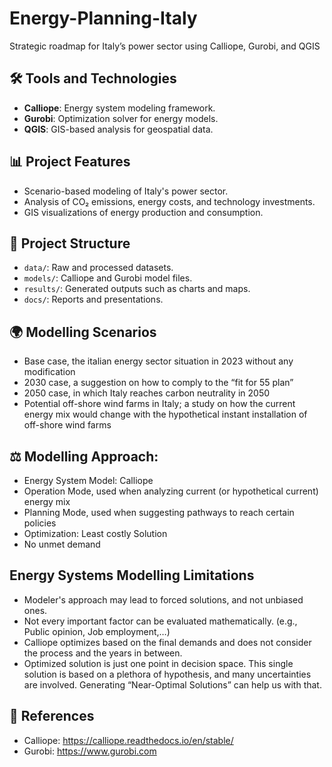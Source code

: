 # Energy-Planning-Italy
Strategic roadmap for Italy’s power sector using Calliope, Gurobi, and QGIS

## 🛠 Tools and Technologies
- **Calliope**: Energy system modeling framework.
- **Gurobi**: Optimization solver for energy models.
- **QGIS**: GIS-based analysis for geospatial data.

## 📊 Project Features
- Scenario-based modeling of Italy's power sector.
- Analysis of CO₂ emissions, energy costs, and technology investments.
- GIS visualizations of energy production and consumption.

## 📂 Project Structure
- `data/`: Raw and processed datasets.
- `models/`: Calliope and Gurobi model files.
- `results/`: Generated outputs such as charts and maps.
- `docs/`: Reports and presentations.

## 🌍 Modelling Scenarios
- Base case, the italian energy sector situation in 2023 without any modification
- 2030 case, a suggestion on how to comply to the “fit for 55 plan”
- 2050 case, in which Italy reaches carbon neutrality in 2050
- Potential off-shore wind farms in Italy; a study on how the current energy mix would change with the hypothetical instant installation of off-shore wind farms

## ⚖️ Modelling Approach:
- Energy System Model: Calliope
- Operation Mode, used when analyzing current (or hypothetical current) energy mix
- Planning Mode, used when suggesting pathways to reach certain policies
- Optimization: Least costly Solution
- No unmet demand

## Energy Systems Modelling Limitations
- Modeler's approach may lead to forced solutions, and not unbiased ones.
- Not every important factor can be evaluated mathematically. (e.g., Public opinion, Job employment,…)
- Calliope optimizes based on the final demands and does not consider the process and the years in between.
- Optimized solution is just one point in decision space. This single solution is based on a plethora of hypothesis, and many uncertainties are involved. Generating “Near-Optimal Solutions” can help us with that.

## 📄 References
- Calliope: https://calliope.readthedocs.io/en/stable/
- Gurobi: https://www.gurobi.com
